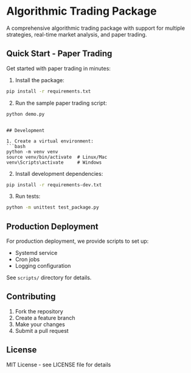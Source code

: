 # Algorithmic Trading Package

A comprehensive algorithmic trading package with support for multiple strategies, real-time market analysis, and paper trading.

## Quick Start - Paper Trading

Get started with paper trading in minutes:

1. Install the package:
```bash
pip install -r requirements.txt
```

2. Run the sample paper trading script:
```bash
python demo.py
```
```

## Development

1. Create a virtual environment:
```bash
python -m venv venv
source venv/bin/activate  # Linux/Mac
venv\Scripts\activate     # Windows
```

2. Install development dependencies:
```bash
pip install -r requirements-dev.txt
```

3. Run tests:
```bash
python -m unittest test_package.py
```

## Production Deployment

For production deployment, we provide scripts to set up:
- Systemd service
- Cron jobs
- Logging configuration

See `scripts/` directory for details.

## Contributing

1. Fork the repository
2. Create a feature branch
3. Make your changes
4. Submit a pull request

## License

MIT License - see LICENSE file for details 
